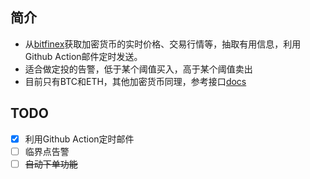 ## 简介
* 从[bitfinex](https://www.bitfinex.com/)获取加密货币的实时价格、交易行情等，抽取有用信息，利用Github Action邮件定时发送。
* 适合做定投的告警，低于某个阈值买入，高于某个阈值卖出
* 目前只有BTC和ETH，其他加密货币同理，参考接口[docs](https://docs.bitfinex.com/docs)

## TODO
- [x] 利用Github Action定时邮件
- [ ] 临界点告警
- [ ] <s>自动下单功能 </s>